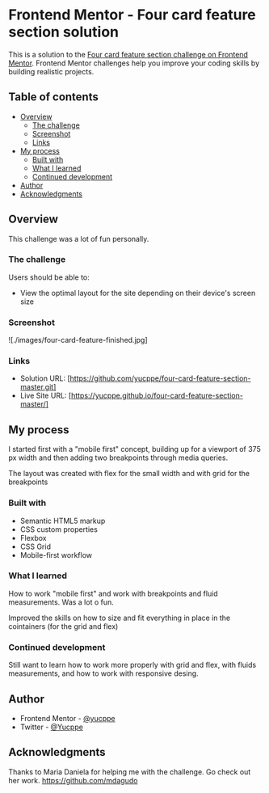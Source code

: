 # Frontend Mentor - Four card feature section solution

This is a solution to the [Four card feature section challenge on Frontend Mentor](https://www.frontendmentor.io/challenges/four-card-feature-section-weK1eFYK). 
Frontend Mentor challenges help you improve your coding skills by building realistic projects. 

## Table of contents

- [Overview](#overview)
  - [The challenge](#the-challenge)
  - [Screenshot](#screenshot)
  - [Links](#links)
- [My process](#my-process)
  - [Built with](#built-with)
  - [What I learned](#what-i-learned)
  - [Continued development](#continued-development)
- [Author](#author)
- [Acknowledgments](#acknowledgments)

## Overview

This challenge was a lot of fun personally. 

### The challenge

Users should be able to:

- View the optimal layout for the site depending on their device's screen size

### Screenshot

![./images/four-card-feature-finished.jpg]

### Links

- Solution URL: [https://github.com/yucppe/four-card-feature-section-master.git]
- Live Site URL: [https://yucppe.github.io/four-card-feature-section-master/]

## My process

I started first with a "mobile first" concept, building up for a viewport of 375 px width and then adding two breakpoints through media queries.

The layout was created with flex for the small width and with grid for the breakpoints

### Built with

- Semantic HTML5 markup
- CSS custom properties
- Flexbox
- CSS Grid
- Mobile-first workflow

### What I learned

How to work "mobile first" and work with breakpoints and fluid measurements. Was a lot o fun. 

Improved the skills on how to size and fit everything in place in the cointainers (for the grid and flex)

### Continued development

Still want to learn how to work more properly with grid and flex, with fluids measurements, and how to work with responsive desing.

## Author

- Frontend Mentor - [@yucppe](https://www.frontendmentor.io/profile/yucppe)
- Twitter - [@Yucppe](https://www.twitter.com/Yucppe)

## Acknowledgments

Thanks to Maria Daniela for helping me with the challenge.
Go check out her work.
https://github.com/mdagudo
